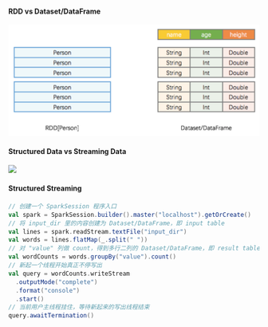 #### RDD vs Dataset/DataFrame
![](.images/数据结构图.png)

#### Structured Data vs Streaming Data
![](.images/Data图.png)

#### Structured Streaming
```scala
// 创建一个 SparkSession 程序入口
val spark = SparkSession.builder().master("localhost").getOrCreate()  
// 将 input_dir 里的内容创建为 Dataset/DataFrame，即 input table
val lines = spark.readStream.textFile("input_dir")  
val words = lines.flatMap(_.split(" "))
// 对 "value" 列做 count，得到多行二列的 Dataset/DataFrame，即 result table
val wordCounts = words.groupBy("value").count()
// 新起一个线程开始真正不停写出    
val query = wordCounts.writeStream                 
  .outputMode("complete")                          
  .format("console")                               
  .start()                                     
// 当前用户主线程挂住，等待新起来的写出线程结束
query.awaitTermination()                           
```